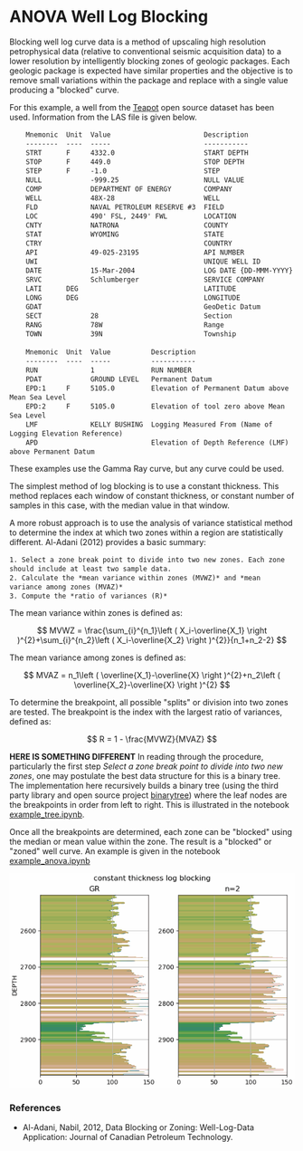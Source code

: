 # ANOVA Well Log Blocking

Blocking well log curve data is a method of upscaling high resolution petrophysical data (relative to conventional seismic acquisition data) to a lower resolution by intelligently blocking zones of geologic packages. Each geologic package is expected have similar properties and the objective is to remove small variations within the package and replace with a single value producing a "blocked" curve.

For this example, a well from the [Teapot](https://wiki.seg.org/wiki/Teapot_dome_3D_survey) open source dataset has been used. Information from the LAS file is given below.

```
    Mnemonic  Unit  Value                       Description             
    --------  ----  -----                       -----------             
    STRT      F     4332.0                      START DEPTH             
    STOP      F     449.0                       STOP DEPTH              
    STEP      F     -1.0                        STEP                    
    NULL            -999.25                     NULL VALUE              
    COMP            DEPARTMENT OF ENERGY        COMPANY                 
    WELL            48X-28                      WELL                    
    FLD             NAVAL PETROLEUM RESERVE #3  FIELD                   
    LOC             490' FSL, 2449' FWL         LOCATION                
    CNTY            NATRONA                     COUNTY                  
    STAT            WYOMING                     STATE                   
    CTRY                                        COUNTRY                 
    API             49-025-23195                API NUMBER              
    UWI                                         UNIQUE WELL ID          
    DATE            15-Mar-2004                 LOG DATE {DD-MMM-YYYY}  
    SRVC            Schlumberger                SERVICE COMPANY        
    LATI      DEG                               LATITUDE                
    LONG      DEG                               LONGITUDE               
    GDAT                                        GeoDetic Datum          
    SECT            28                          Section                 
    RANG            78W                         Range                   
    TOWN            39N                         Township                

    Mnemonic  Unit  Value          Description                                                  
    --------  ----  -----          -----------                                                  
    RUN             1              RUN NUMBER                                                   
    PDAT            GROUND LEVEL   Permanent Datum                                              
    EPD:1     F     5105.0         Elevation of Permanent Datum above Mean Sea Level            
    EPD:2     F     5105.0         Elevation of tool zero above Mean Sea Level                  
    LMF             KELLY BUSHING  Logging Measured From (Name of Logging Elevation Reference)  
    APD                            Elevation of Depth Reference (LMF) above Permanent Datum     
```

These examples use the Gamma Ray curve, but any curve could be used.

The simplest method of log blocking is to use a constant thickness. This method replaces each window of constant thickness, or constant number of samples in this case, with the median value in that window.

A more robust approach is to use the analysis of variance statistical method to determine the index at which two zones within a region are statistically different. Al-Adani (2012) provides a basic summary: 

    1. Select a zone break point to divide into two new zones. Each zone should include at least two sample data.
    2. Calculate the *mean variance within zones (MVWZ)* and *mean variance among zones (MVAZ)*
    3. Compute the *ratio of variances (R)*

The mean variance within zones is defined as:

$$ MVWZ = \frac{\sum_{i}^{n_1}\left ( X_i-\overline{X_1} \right )^{2}+\sum_{i}^{n_2}\left ( X_i-\overline{X_2} \right )^{2}}{n_1+n_2-2} $$

The mean variance among zones is defined as:

$$ MVAZ = n_1\left ( \overline{X_1}-\overline{X} \right )^{2}+n_2\left ( \overline{X_2}-\overline{X} \right )^{2} $$

To determine the breakpoint, all possible "splits" or division into two zones are tested. The breakpoint is the index with the largest ratio of variances, defined as:

$$ R = 1 - \frac{MVWZ}{MVAZ} $$

**HERE IS SOMETHING DIFFERENT**
In reading through the procedure, particularly the first step *Select a zone break point to divide into two new zones*, one may postulate the best data structure for this is a binary tree. The implementation here recursively builds a binary tree (using the third party library and open source project [binarytree](https://binarytree.readthedocs.io/en/main/index.html)) where the leaf nodes are the breakpoints in order from left to right. This is illustrated in the notebook [example_tree.ipynb](./example_tree.ipynb).

Once all the breakpoints are determined, each zone can be "blocked" using the median or mean value within the zone. The result is a "blocked" or "zoned" well curve. An example is given in the notebook [example_anova.ipynb](./example_anova.ipynb)

![](anova.gif)

### References
- Al-Adani, Nabil, 2012, Data Blocking or Zoning: Well-Log-Data Application: Journal of Canadian Petroleum Technology.
